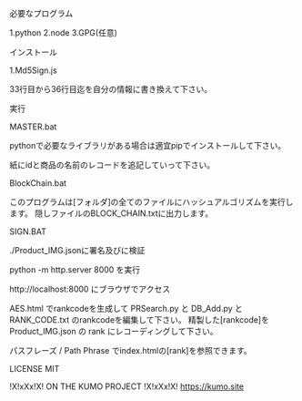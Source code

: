必要なプログラム

 1.python
 2.node
 3.GPG(任意)

インストール

1.Md5Sign.js

 33行目から36行目迄を自分の情報に書き換えて下さい。

実行

MASTER.bat

 pythonで必要なライブラリがある場合は適宜pipでインストールして下さい。

 紙にidと商品の名前のレコードを追記していって下さい。

BlockChain.bat

 このプログラムは[フォルダ]の全てのファイルにハッシュアルゴリズムを実行します。
 隠しファイルのBLOCK_CHAIN.txtに出力します。

SIGN.BAT

 ./Product_IMG.jsonに署名及びに検証

python -m http.server 8000 を実行

http://localhost:8000 にブラウザでアクセス

AES.html でrankcodeを生成して PRSearch.py と DB_Add.py と RANK_CODE.txt のrankcodeを編集して下さい。
精製した[rankcode]を Product_IMG.json の rank にレコーディングして下さい。

パスフレーズ / Path Phrase でindex.htmlの[rank]を参照できます。

LICENSE MIT

!X!xXx!X! ON THE KUMO PROJECT !X!xXx!X!
https://kumo.site